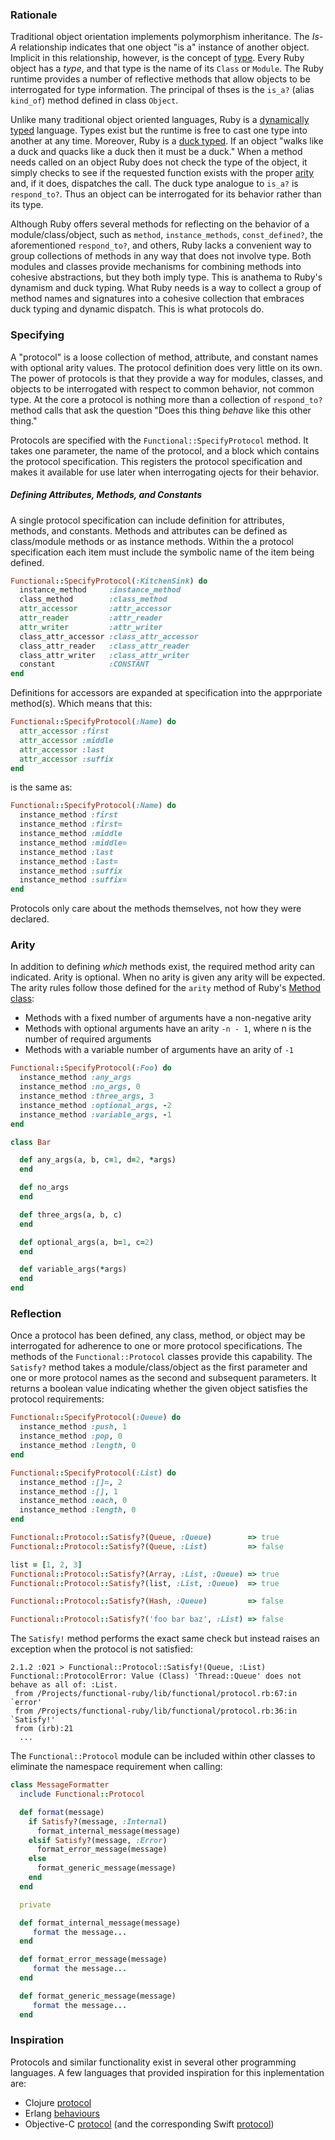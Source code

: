 ###    Rationale

   Traditional object orientation implements polymorphism inheritance. The *Is-A*
   relationship indicates that one object "is a" instance of another object.
   Implicit in this relationship, however, is the concept of [type](http://en.wikipedia.org/wiki/Data_type).
   Every Ruby object has a *type*, and that type is the name of its `Class` or
   `Module`. The Ruby runtime provides a number of reflective methods that allow
   objects to be interrogated for type information. The principal of thses is the
   `is_a?` (alias `kind_of`) method defined in class `Object`.

   Unlike many traditional object oriented languages, Ruby is a [dynamically typed](http://en.wikipedia.org/wiki/Dynamic_typingDYNAMIC)
   language. Types exist but the runtime is free to cast one type into another
   at any time. Moreover, Ruby is a [duck typed](http://en.wikipedia.org/wiki/Duck_typing).
   If an object "walks like a duck and quacks like a duck then it must be a duck."
   When a method needs called on an object Ruby does not check the type of the object,
   it simply checks to see if the requested function exists with the proper
   [arity](http://en.wikipedia.org/wiki/Arity) and, if it does, dispatches the call.
   The duck type analogue to `is_a?` is `respond_to?`. Thus an object can be interrogated
   for its behavior rather than its type.

   Although Ruby offers several methods for reflecting on the behavior of a module/class/object,
   such as `method`, `instance_methods`, `const_defined?`, the aforementioned `respond_to?`,
   and others, Ruby lacks a convenient way to group collections of methods in any way that
   does not involve type. Both modules and classes provide mechanisms for combining
   methods into cohesive abstractions, but they both imply type. This is anathema to Ruby's
   dynamism and duck typing. What Ruby needs is a way to collect a group of method names
   and signatures into a cohesive collection that embraces duck typing and dynamic dispatch.
   This is what protocols do.

###    Specifying

   A "protocol" is a loose collection of method, attribute, and constant names with optional
   arity values. The protocol definition does very little on its own. The power of protocols
   is that they provide a way for modules, classes, and objects to be interrogated with
   respect to common behavior, not common type. At the core a protocol is nothing more
   than a collection of `respond_to?` method calls that ask the question "Does this thing
   *behave* like this other thing."

   Protocols are specified with the `Functional::SpecifyProtocol` method. It takes one parameter,
   the name of the protocol, and a block which contains the protocol specification. This registers
   the protocol specification and makes it available for use later when interrogating ojects
   for their behavior.

#####    Defining Attributes, Methods, and Constants

   A single protocol specification can include definition for attributes, methods,
   and constants. Methods and attributes can be defined as class/module methods or
   as instance methods. Within the a protocol specification each item must include
   the symbolic name of the item being defined.

   ```ruby
   Functional::SpecifyProtocol(:KitchenSink) do
     instance_method     :instance_method
     class_method        :class_method
     attr_accessor       :attr_accessor
     attr_reader         :attr_reader
     attr_writer         :attr_writer
     class_attr_accessor :class_attr_accessor
     class_attr_reader   :class_attr_reader
     class_attr_writer   :class_attr_writer
     constant            :CONSTANT
   end
   ```

   Definitions for accessors are expanded at specification into the apprporiate
   method(s). Which means that this:

   ```ruby
   Functional::SpecifyProtocol(:Name) do
     attr_accessor :first
     attr_accessor :middle
     attr_accessor :last
     attr_accessor :suffix
   end
   ```

   is the same as:

   ```ruby
   Functional::SpecifyProtocol(:Name) do
     instance_method :first
     instance_method :first=
     instance_method :middle
     instance_method :middle=
     instance_method :last
     instance_method :last=
     instance_method :suffix
     instance_method :suffix=
   end
   ```

   Protocols only care about the methods themselves, not how they were declared.

###    Arity

   In addition to defining *which* methods exist, the required method arity can
   indicated. Arity is optional. When no arity is given any arity will be expected.
   The arity rules follow those defined for the `arity` method of Ruby's
   [Method class](http://www.ruby-doc.org/core-2.1.2/Method.htmlmethod-i-arity):

   * Methods with a fixed number of arguments have a non-negative arity
   * Methods with optional arguments have an arity `-n - 1`, where n is the number of required arguments
   * Methods with a variable number of arguments have an arity of `-1`

   ```ruby
   Functional::SpecifyProtocol(:Foo) do
     instance_method :any_args
     instance_method :no_args, 0
     instance_method :three_args, 3
     instance_method :optional_args, -2
     instance_method :variable_args, -1
   end

   class Bar

     def any_args(a, b, c=1, d=2, *args)
     end

     def no_args
     end

     def three_args(a, b, c)
     end

     def optional_args(a, b=1, c=2)
     end

     def variable_args(*args)
     end
   end
   ```

###    Reflection

   Once a protocol has been defined, any class, method, or object may be interrogated
   for adherence to one or more protocol specifications. The methods of the
   `Functional::Protocol` classes provide this capability. The `Satisfy?` method
   takes a module/class/object as the first parameter and one or more protocol names
   as the second and subsequent parameters. It returns a boolean value indicating
   whether the given object satisfies the protocol requirements:

   ```ruby
   Functional::SpecifyProtocol(:Queue) do
     instance_method :push, 1
     instance_method :pop, 0
     instance_method :length, 0
   end

   Functional::SpecifyProtocol(:List) do
     instance_method :[]=, 2
     instance_method :[], 1
     instance_method :each, 0
     instance_method :length, 0
   end

   Functional::Protocol::Satisfy?(Queue, :Queue)        => true
   Functional::Protocol::Satisfy?(Queue, :List)         => false

   list = [1, 2, 3]
   Functional::Protocol::Satisfy?(Array, :List, :Queue) => true
   Functional::Protocol::Satisfy?(list, :List, :Queue)  => true

   Functional::Protocol::Satisfy?(Hash, :Queue)         => false

   Functional::Protocol::Satisfy?('foo bar baz', :List) => false
   ```

   The `Satisfy!` method performs the exact same check but instead raises an exception
   when the protocol is not satisfied:

   ```
   2.1.2 :021 > Functional::Protocol::Satisfy!(Queue, :List)
   Functional::ProtocolError: Value (Class) 'Thread::Queue' does not behave as all of: :List.
   	from /Projects/functional-ruby/lib/functional/protocol.rb:67:in `error'
   	from /Projects/functional-ruby/lib/functional/protocol.rb:36:in `Satisfy!'
   	from (irb):21
     ...
   ```
   The `Functional::Protocol` module can be included within other classes
   to eliminate the namespace requirement when calling:

   ```ruby
   class MessageFormatter
     include Functional::Protocol

     def format(message)
       if Satisfy?(message, :Internal)
         format_internal_message(message)
       elsif Satisfy?(message, :Error)
         format_error_message(message)
       else
         format_generic_message(message)
       end
     end

     private

     def format_internal_message(message)
        format the message...
     end

     def format_error_message(message)
        format the message...
     end

     def format_generic_message(message)
        format the message...
     end
   ```

###   Inspiration

   Protocols and similar functionality exist in several other programming languages.
   A few languages that provided inspiration for this inplementation are:

   * Clojure [protocol](http://clojure.org/protocols)
   * Erlang [behaviours](http://www.erlang.org/doc/design_principles/des_princ.htmlid60128)
   * Objective-C [protocol](https://developer.apple.com/library/ios/documentation/Cocoa/Conceptual/ProgrammingWithObjectiveC/WorkingwithProtocols/WorkingwithProtocols.html)
     (and the corresponding Swift [protocol](https://developer.apple.com/library/prerelease/ios/documentation/Swift/Conceptual/Swift_Programming_Language/Protocols.html))
